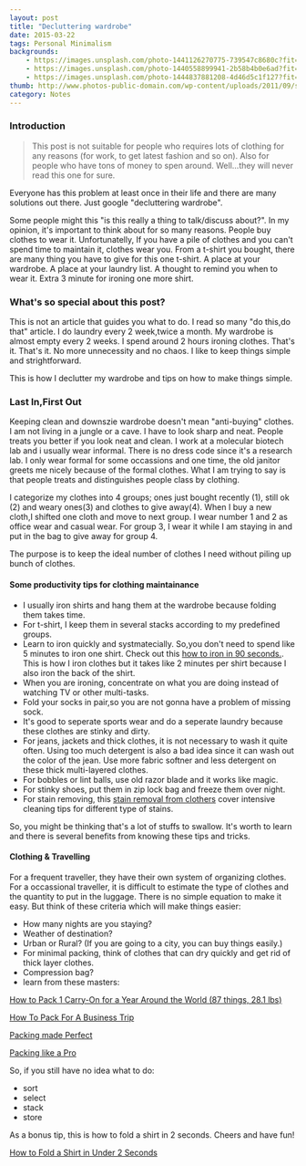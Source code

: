 ```yaml
---
layout: post
title: "Decluttering wardrobe"
date: 2015-03-22
tags: Personal Minimalism
backgrounds:
    - https://images.unsplash.com/photo-1441126270775-739547c8680c?fit=crop&fm=jpg
    - https://images.unsplash.com/photo-1440558899941-2b58b4b0e6ad?fit=crop&fm=jpg
    - https://images.unsplash.com/photo-1444837881208-4d46d5c1f127?fit=crop&fm=jpg
thumb: http://www.photos-public-domain.com/wp-content/uploads/2011/09/solitude.jpg
category: Notes
---
```


### Introduction
> This post is not suitable for people who requires lots of clothing for any reasons (for work, to get latest fashion and so on). Also for people who have tons of money to spen around. Well...they will never read this one for sure.

Everyone has this problem at least once in their life and there are many solutions out there. Just google "decluttering wardrobe". 

Some people might this "is this really a thing to talk/discuss about?". In my opinion, it's important to think about for so many reasons. People buy clothes to wear it. Unfortunatelly, If you have a pile of clothes and you can't spend time to maintain it, clothes wear you. From a t-shirt you bought, there are many thing you have to give for this one t-shirt. A place at your wardrobe. A place at your laundry list. A thought to remind you when to wear it. Extra 3 minute for ironing one more shirt.

### What's so special about this post?
This is not an article that guides you what to do. I read so many "do this,do that" article. I do laundry every 2 week,twice a month. My wardrobe is almost empty every 2 weeks. I spend around 2 hours ironing clothes. That's it. That's it. No more unnecessity and no chaos. I like to keep things simple and strightforward.

This is how I declutter my wardrobe and tips on how to make things simple.

### Last In,First Out
Keeping clean and downszie wardrobe doesn't mean "anti-buying" clothes. I am not living in a jungle or a cave. I have to look sharp and neat. People treats you better if you look neat and clean. I work at a molecular biotech lab and i usually wear informal. There is no dress code since it's a research lab. I only wear formal for some occassions and one time, the old janitor greets me nicely because of the formal clothes. What I am trying to say is that people treats and distinguishes people class by clothing.

I categorize my clothes into 4 groups; ones just bought recently (1), still ok (2) and weary ones(3) and clothes to give away(4). When I buy a new cloth,I shifted one cloth and move to next group. I wear number 1 and 2 as office wear and casual wear. For group 3, I wear it while I am staying in and put in the bag to give away for group 4.

The purpose is to keep the ideal number of clothes I need without piling up bunch of clothes.


#### Some productivity tips for clothing maintainance

* I usually iron shirts and hang them at the wardrobe because folding them takes time. 
* For t-shirt, I keep them in several stacks according to my predefined groups. 
* Learn to iron quickly and systmatecially. So,you don't need to spend like 5 minutes to iron one shirt. Check out this <a href="http://www.gq.com/style/blogs/the-gq-eye/2014/10/how-to-iron-a-shirt-in-90-seconds.html">how to iron in 90 seconds.</a>. This is how I iron clothes but it takes like 2 minutes per shirt because I also iron the back of the shirt.
* When you are ironing, concentrate on what you are doing instead of watching TV or other multi-tasks. 
* Fold your socks in pair,so you are not gonna have a problem of missing sock. 
* It's good to seperate sports wear and do a seperate laundry because these clothes are stinky and dirty. 
* For jeans, jackets and thick clothes, it is not necessary to wash it quite often. Using too much detergent is also a bad idea since it can wash out the color of the jean. Use more fabric softner and less detergent on these thick multi-layered clothes.
* For bobbles or lint balls, use old razor blade and it works like magic.
* For stinky shoes, put them in zip lock bag and freeze them over night. 
* For stain removing, this <a href="http://cleaning.lifetips.com//cat/7405/stain-removal-from-clothes/index.html">stain removal from clothers</a> cover intensive cleaning tips for different type of stains.

So, you might be thinking that's a lot of stuffs to swallow. It's worth to learn and there is several benefits from knowing these tips and tricks.

#### Clothing & Travelling 
For a frequent traveller, they have their own system of organizing clothes. For a occassional traveller, it is difficult to estimate the type of clothes and the quantity to put in the luggage. There is no simple equation to make it easy. But think of these criteria which will make things easier:
* How many nights are you staying?
* Weather of destination?
* Urban or Rural? (If you are going to a city, you can buy things easily.)
* For minimal packing, think of clothes that can dry quickly and get rid of thick layer clothes.
* Compression bag?
* learn from these masters:

<a href="https://www.youtube.com/watch?v=juwt3v5G5ao" target="_blank">How to Pack 1 Carry-On for a Year Around the World (87 things, 28.1 lbs)</a>    

<a href="https://www.youtube.com/watch?v=B-ZliLpJhs0" target="_blank">How To Pack For A Business Trip</a>

<a href="https://www.youtube.com/watch?v=B-ZliLpJhs0" target="_blank">Packing made Perfect</a>
    
<a href="https://www.youtube.com/watch?v=L5UlxHsgD58" target="_blank">Packing like a Pro</a>


So, if you still have no idea what to do:

- sort
- select
- stack
- store

As a bonus tip, this is how to fold a shirt in 2 seconds. Cheers and have fun!


<a href="https://www.youtube.com/watch?v=uz6rjbw0ZA0" target="_blank">How to Fold a Shirt in Under 2 Seconds</a>





